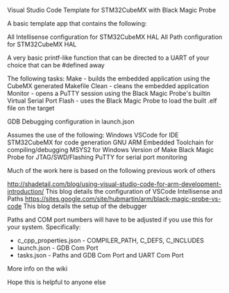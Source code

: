 Visual Studio Code Template for STM32CubeMX with Black Magic Probe

A basic template app that contains the following:

All Intellisense configuration for STM32CubeMX HAL
All Path configuration for STM32CubeMX HAL

A very basic printf-like function that can be directed to a UART of your choice that can be #defined away

The following tasks:
Make - builds the embedded application using the CubeMX generated Makefile
Clean - cleans the embedded application
Monitor - opens a PuTTY session using the Black Magic Probe's builtin Virtual Serial Port
Flash - uses the Black Magic Probe to load the built .elf file on the target

GDB Debugging configuration in launch.json

Assumes the use of the following:
Windows
VSCode for IDE
STM32CubeMX for code generation
GNU ARM Embedded Toolchain for compiling/debugging
MSYS2 for Windows Version of Make
Black Magic Probe for JTAG/SWD/Flashing
PuTTY for serial port monitoring

Much of the work here is based on the following previous work of others

http://shadetail.com/blog/using-visual-studio-code-for-arm-development-introduction/
This blog details the configuration of VSCode Intellisense and Paths
https://sites.google.com/site/hubmartin/arm/black-magic-probe-vs-code
This blog details the setup of the debugger

Paths and COM port numbers will have to be adjusted if you use this for your system.  Specifically:
* c_cpp_properties.json - COMPILER_PATH, C_DEFS, C_INCLUDES
* launch.json - GDB Com Port
* tasks.json - Paths and GDB Com Port and UART Com Port

More info on the wiki

Hope this is helpful to anyone else